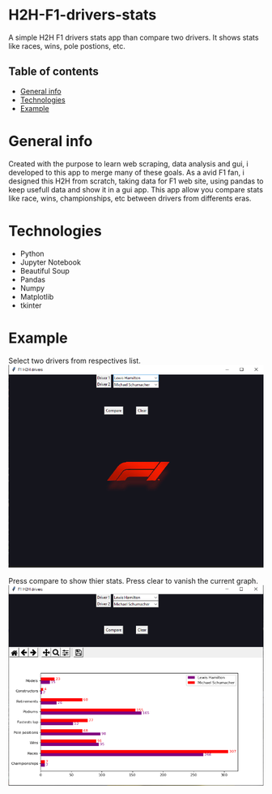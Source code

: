# H2H-F1-drivers-stats
A simple H2H F1 drivers stats app than compare two drivers. It shows stats like races, wins, pole postions, etc. 

## Table of contents
* [General info](#General-info)
* [Technologies](#Technologies)
* [Example](#Example)

# General info
Created with the purpose to learn web scraping, data analysis and gui, i developed to this app to merge many of these goals.
As a avid F1 fan, i designed this H2H from scratch, taking data for F1 web site, using pandas to keep usefull data and show it in a gui app.
This app allow you compare stats like race, wins, championships, etc between drivers from differents eras.  
  
# Technologies
  * Python
  * Jupyter Notebook
  * Beautiful Soup
  * Pandas
  * Numpy
  * Matplotlib
  * tkinter
  
# Example

Select two drivers from respectives list.
![Algorithm schema](./examples/example1.png)


Press compare to show thier stats. Press clear to vanish the current graph.
![Algorithm schema](./examples/example2.png)
